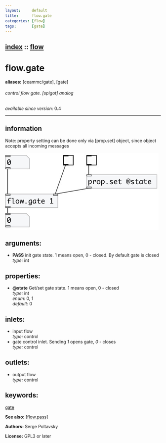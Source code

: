 ```yaml
---
layout:     default
title:      flow.gate
categories: [flow]
tags:       [gate]
---
```

[index](index.html) :: [flow](category_flow.html)
---

# flow.gate
**aliases:** [ceammc/gate], [gate]


###### control flow gate. [spigot] analog

*available since version:* 0.4

---


## information
Note: property setting can be done only via [prop.set] object, since object accepts all incoming messages


[![example](../examples/img/flow.gate.jpg)](../examples/pd/flow.gate.pd)



## arguments:

* **PASS**
init gate state. 1 means open, 0 - closed. By default gate is closed<br>
_type:_ int<br>





## properties:

* **@state** 
Get/set gate state. 1 means open, 0 - closed<br>
_type:_ int<br>
_enum:_ 0, 1<br>
_default:_ 0<br>



## inlets:

* input flow<br>
_type:_ control
* gate control inlet. Sending *1* opens gate, *0* - closes<br>
_type:_ control



## outlets:

* output flow<br>
_type:_ control



## keywords:

[gate](keywords/gate.html)



**See also:**
[\[flow.pass\]](flow.pass.html)




**Authors:** Serge Poltavsky




**License:** GPL3 or later





